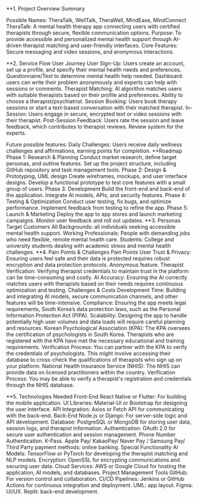 **1. Project Overview
Summary

Possible Names: TheraTalk, WellTalk, TheraWell, MindEase, MindConnect
TheraTalk: A mental health therapy app connecting users with certified therapists through secure, flexible communication options.
Purpose: To provide accessible and personalized mental health support through AI-driven therapist matching and user-friendly interfaces.
Core Features: Secure messaging and video sessions, and anonymous interactions.

**2. Service Flow
User Journey
User Sign-Up: Users create an account, set up a profile, and specify their mental health needs and preferences. Questionnaire/Test to determine mental health help needed. 
Dashboard: users can write their problem anonymously and experts can help with sessions or comments. 
Therapist Matching: AI algorithm matches users with suitable therapists based on their profile and preferences. Ability to choose a therapist/psychiatrist. 
Session Booking: Users book therapy sessions or start a text-based conversation with their matched therapist.
In-Session: Users engage in secure, encrypted text or video sessions with their therapist.
Post-Session Feedback: Users rate the session and leave feedback, which contributes to therapist reviews. Review system for the experts. 

Future possible features: Daily Challenges: Users receive daily wellness challenges and affirmations, earning points for completion.
**Roadmap
Phase 1: Research & Planning
Conduct market research, define target personas, and outline features.
Set up the project structure, including GitHub repository and task management tools.
Phase 2: Design & Prototyping, UML design
Create wireframes, mockups, and user interface designs.
Develop a functional prototype to test core features with a small group of users.
Phase 3: Development
Build the front-end and back-end of the application.
Integrate AI models, APIs, and security features.
Phase 4: Testing & Optimization
Conduct user testing, fix bugs, and optimize performance.
Implement feedback from testing to refine the app.
Phase 5: Launch & Marketing
Deploy the app to app stores and launch marketing campaigns.
Monitor user feedback and roll out updates.
**3. Personas
Target Customers
All Backgrounds: all individuals seeking accessible mental health support.
Working Professionals: People with demanding jobs who need flexible, remote mental health care.
Students: College and university students dealing with academic stress and mental health challenges. 
**4. Pain Points & Challenges
Pain Points
User Trust & Privacy: Ensuring users feel safe and their data is protected requires robust encryption and data protection protocols. Anonymous feature. 
Therapist Verification: Verifying therapist credentials to maintain trust in the platform can be time-consuming and costly. 
AI Accuracy: Ensuring the AI correctly matches users with therapists based on their needs requires continuous optimization and testing.
Challenges & Costs
Development Time: Building and integrating AI models, secure communication channels, and other features will be time-intensive.
Compliance: Ensuring the app meets legal requirements, South Korea’s data protection laws, such as the Personal Information Protection Act (PIPA).
Scalability: Designing the app to handle potentially high user volumes and data loads will require careful planning and resources.
Korean Psychological Association (KPA): The KPA oversees the certification of psychologists in South Korea. Therapists who are registered with the KPA have met the necessary educational and training requirements. Verification Process: You can partner with the KPA to verify the credentials of psychologists. This might involve accessing their database to cross-check the qualifications of therapists who sign up on your platform.
National Health Insurance Service (NHIS): The NHIS can provide data on licensed practitioners within the country. Verification Process: You may be able to verify a therapist's registration and credentials through the NHIS database.

**5. Technologies Needed
Front-End
React Native or Flutter: For building the mobile application.
UI Libraries: Material-UI or Bootstrap for designing the user interface.
API Integration: Axios or Fetch API for communicating with the back-end.
Back-End
Node.js or Django: For server-side logic and API development.
Database: PostgreSQL or MongoDB for storing user data, session logs, and therapist information.
Authentication: OAuth 2.0 for secure user authentication and session management. Phone Number Authentication. K-Pass. Apple Pay/ KakaoPay/ Naver Pay / Samsung Pay/ Third Party payment methods: online banking. 
Special Functionality
AI Models: TensorFlow or PyTorch for developing the therapist matching and NLP models.
Encryption: OpenSSL for encrypting communications and securing user data.
Cloud Services: AWS or Google Cloud for hosting the application, AI models, and databases.
Project Management Tools
GitHub: For version control and collaboration.
CI/CD Pipelines: Jenkins or GitHub Actions for continuous integration and deployment.
UML: app layout. 
Figma: UI/UX.
Replit: back-end development. 
